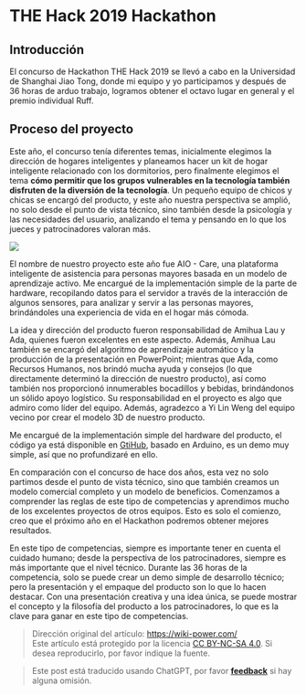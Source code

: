 # THE Hack 2019 Hackathon

## Introducción

El concurso de Hackathon THE Hack 2019 se llevó a cabo en la Universidad de Shanghai Jiao Tong, donde mi equipo y yo participamos y después de 36 horas de arduo trabajo, logramos obtener el octavo lugar en general y el premio individual Ruff.

## Proceso del proyecto

Este año, el concurso tenía diferentes temas, inicialmente elegimos la dirección de hogares inteligentes y planeamos hacer un kit de hogar inteligente relacionado con los dormitorios, pero finalmente elegimos el tema **cómo permitir que los grupos vulnerables en la tecnología también disfruten de la diversión de la tecnología**. Un pequeño equipo de chicos y chicas se encargó del producto, y este año nuestra perspectiva se amplió, no solo desde el punto de vista técnico, sino también desde la psicología y las necesidades del usuario, analizando el tema y pensando en lo que los jueces y patrocinadores valoran más.

![](https://f004.backblazeb2.com/file/wiki-media/img/72fa421a32841af4c9cb339132b30fe.jpg)

El nombre de nuestro proyecto este año fue AIO - Care, una plataforma inteligente de asistencia para personas mayores basada en un modelo de aprendizaje activo. Me encargué de la implementación simple de la parte de hardware, recopilando datos para el servidor a través de la interacción de algunos sensores, para analizar y servir a las personas mayores, brindándoles una experiencia de vida en el hogar más cómoda.

La idea y dirección del producto fueron responsabilidad de Amihua Lau y Ada, quienes fueron excelentes en este aspecto. Además, Amihua Lau también se encargó del algoritmo de aprendizaje automático y la producción de la presentación en PowerPoint; mientras que Ada, como Recursos Humanos, nos brindó mucha ayuda y consejos (lo que directamente determinó la dirección de nuestro producto), así como también nos proporcionó innumerables bocadillos y bebidas, brindándonos un sólido apoyo logístico. Su responsabilidad en el proyecto es algo que admiro como líder del equipo. Además, agradezco a Yi Lin Weng del equipo vecino por crear el modelo 3D de nuestro producto.

Me encargué de la implementación simple del hardware del producto, el código ya está disponible en [GtiHub](https://github.com/linyuxuanlin/Project-of-THE-Hack), basado en Arduino, es un demo muy simple, así que no profundizaré en ello.

En comparación con el concurso de hace dos años, esta vez no solo partimos desde el punto de vista técnico, sino que también creamos un modelo comercial completo y un modelo de beneficios. Comenzamos a comprender las reglas de este tipo de competencias y aprendimos mucho de los excelentes proyectos de otros equipos. Esto es solo el comienzo, creo que el próximo año en el Hackathon podremos obtener mejores resultados.

En este tipo de competencias, siempre es importante tener en cuenta el cuidado humano; desde la perspectiva de los patrocinadores, siempre es más importante que el nivel técnico. Durante las 36 horas de la competencia, solo se puede crear un demo simple de desarrollo técnico; pero la presentación y el empaque del producto son lo que lo hacen destacar. Con una presentación creativa y una idea única, se puede mostrar el concepto y la filosofía del producto a los patrocinadores, lo que es la clave para ganar en este tipo de competencias.

> Dirección original del artículo: <https://wiki-power.com/>  
> Este artículo está protegido por la licencia [CC BY-NC-SA 4.0](https://creativecommons.org/licenses/by/4.0/deed.zh). Si desea reproducirlo, por favor indique la fuente.

> Este post está traducido usando ChatGPT, por favor [**feedback**](https://github.com/linyuxuanlin/Wiki_MkDocs/issues/new) si hay alguna omisión.